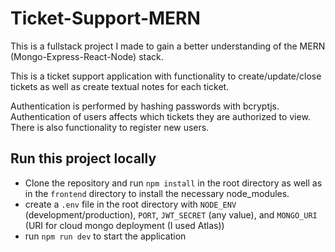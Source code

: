 # Ticket-Support-MERN
This is a fullstack project I made to gain a better understanding of the MERN (Mongo-Express-React-Node) stack.

This is a ticket support application with functionality to create/update/close tickets as well as create textual notes for each ticket.

Authentication is performed by hashing passwords with bcryptjs. Authentication of users affects which tickets they are authorized to view. There is also functionality to register new users.

## Run this project locally
- Clone the repository and run `npm install` in the root directory as well as in the `frontend` directory to install the necessary node_modules.
- create a `.env` file in the root directory with `NODE_ENV` (development/production), `PORT`, `JWT_SECRET` (any value), and `MONGO_URI` (URI for cloud mongo deployment (I used Atlas))
- run `npm run dev` to start the application
